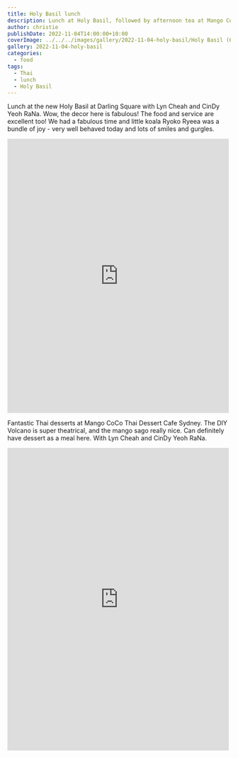 ```yaml
---
title: Holy Basil lunch
description: Lunch at Holy Basil, followed by afternoon tea at Mango Coco
author: christie
publishDate: 2022-11-04T14:00:00+10:00
coverImage: ../../../images/gallery/2022-11-04-holy-basil/Holy Basil (6).jpeg
gallery: 2022-11-04-holy-basil
categories:
  - food
tags:
  - Thai
  - lunch
  - Holy Basil
---
```


Lunch at the new Holy Basil at Darling Square with Lyn Cheah and CinDy Yeoh RaNa. Wow, the decor here is fabulous! The food and service are excellent too! We had a fabulous time and little koala Ryoko Ryeea was a bundle of joy - very well behaved today and lots of smiles and gurgles.

<iframe src="https://www.facebook.com/plugins/post.php?href=https%3A%2F%2Fwww.facebook.com%2Fchris1.tham%2Fposts%2Fpfbid0kMEvGvR5NYuYV5i8gKSYmvMNbjRZzoq8qcboq1PitREkPXQREuRynbKcnyBSoqvsl&show_text=true&width=500" width="500" height="620" style="border:none;overflow:hidden" scrolling="no" frameborder="0" allowfullscreen="true" allow="autoplay; clipboard-write; encrypted-media; picture-in-picture; web-share"></iframe>

Fantastic Thai desserts at Mango CoCo Thai Dessert Cafe Sydney. The DIY Volcano is super theatrical, and the mango sago really nice. Can definitely have dessert as a meal here. With Lyn Cheah and CinDy Yeoh RaNa.

<iframe src="https://www.facebook.com/plugins/post.php?href=https%3A%2F%2Fwww.facebook.com%2Fchris1.tham%2Fposts%2Fpfbid0EGPdCu1rorHHGDbWc9qreuLJzr8Fxu8PSyeQpuZVUNYcaX59gtSEhhUTFpCHMFy7l&show_text=true&width=500" width="500" height="684" style="border:none;overflow:hidden" scrolling="no" frameborder="0" allowfullscreen="true" allow="autoplay; clipboard-write; encrypted-media; picture-in-picture; web-share"></iframe>
